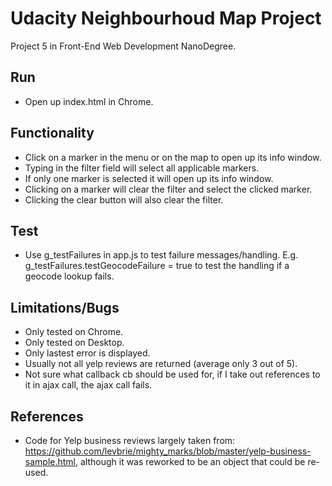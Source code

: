 # Udacity Neighbourhoud Map Project 
Project 5 in Front-End Web Development NanoDegree.

## Run
- Open up index.html in Chrome.

## Functionality
- Click on a marker in the menu or on the map to open up its info window.
- Typing in the filter field will select all applicable markers. 
- If only one marker is selected it will open up its info window.
- Clicking on a marker will clear the filter and select the clicked marker.
- Clicking the clear button will also clear the filter. 

## Test
- Use g_testFailures in app.js to test failure messages/handling. E.g. g_testFailures.testGeocodeFailure = true to test the handling if a geocode lookup fails.

## Limitations/Bugs
- Only tested on Chrome.
- Only tested on Desktop.
- Only lastest error is displayed. 
- Usually not all yelp reviews are returned (average only 3 out of 5).
- Not sure what callback cb should be used for, if I take out references to it in ajax call, the ajax call fails. 

## References
- Code for Yelp business reviews largely taken from: https://github.com/levbrie/mighty_marks/blob/master/yelp-business-sample.html, although it was reworked to be an object that could be re-used. 